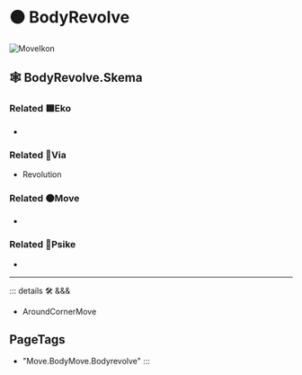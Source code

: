 # 🟠 <move>BodyRevolve</move>

![MoveIkon](/Move/Move_Ikon.png)

## 🕸 BodyRevolve.Skema

### Related 🟩<eko>Eko</eko>

-

### Related 🔻<via>Via</via>

- Revolution

### Related 🟠<move>Move</move>

-

### Related 💜<psike>Psike</psike>

-

---

<!-- =================================================== -->
<!-- =================================================== -->
<!-- =================================================== -->
<!-- =================================================== -->
<!-- =================================================== -->
::: details 🛠 <dev>&&&</dev>

- AroundCornerMove

<h2>PageTags</h2>

- "Move.BodyMove.Bodyrevolve"
:::
